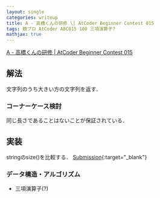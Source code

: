 ```yaml
---
layout: single
categories: writeup
title: A - 高橋くんの研修 \| AtCoder Beginner Contest 015
tags: 競プロ AtCoder ABC015 100 三項演算子?
mathjax: true
---
```


[A - 高橋くんの研修 \| AtCoder Beginner Contest 015](https://beta.atcoder.jp/contests/abc015/tasks/abc015_1)

## 解法
文字列のうち大きい方の文字列を返す．
### コーナーケース検討
同じ長さであることはないことが保証されている．
## 実装
stringのsize()を比較する．
[Submission](https://beta.atcoder.jp/contests/abc015/submissions/3015746){:target="_blank"}

### データ構造・アルゴリズム
- 三項演算子(?)